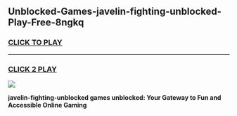 
## Unblocked-Games-javelin-fighting-unblocked-Play-Free-8ngkq
<h3>
<a href="https://premium76.site?title=javelin-fighting-unblocked&ref=23A">CLICK TO PLAY</a></h3>
<hr>

<h3>
<a href="https://premium76.site?title=javelin-fighting-unblocked&ref=23A">CLICK 2 PLAY</a>
  
</h3>

<a href="https://premium76.site?title=javelin-fighting-unblocked&ref=23A"><img src="https://clearcache.store/games.png"></a>


**javelin-fighting-unblocked games unblocked: Your Gateway to Fun and Accessible Online Gaming**
